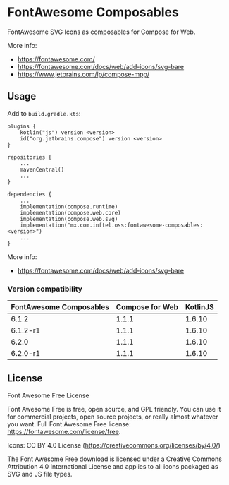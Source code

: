 # FontAwesome Composables

FontAwesome SVG Icons as composables for Compose for Web.

More info:

- https://fontawesome.com/
- https://fontawesome.com/docs/web/add-icons/svg-bare
- https://www.jetbrains.com/lp/compose-mpp/

## Usage

Add to `build.gradle.kts`:

```
plugins {
    kotlin("js") version <version>
    id("org.jetbrains.compose") version <version>
}

repositories {
    ...
    mavenCentral()
    ...
}

dependencies {
    ...
    implementation(compose.runtime)
    implementation(compose.web.core)
    implementation(compose.web.svg)
    implementation("mx.com.inftel.oss:fontawesome-composables:<version>")
    ...
}
```

More info:

- https://fontawesome.com/docs/web/add-icons/svg-bare

### Version compatibility

| FontAwesome Composables | Compose for Web | KotlinJS |
|-------------------------|-----------------|----------|
| 6.1.2                   | 1.1.1           | 1.6.10   |
| 6.1.2-r1                | 1.1.1           | 1.6.10   |
| 6.2.0                   | 1.1.1           | 1.6.10   |
| 6.2.0-r1                | 1.1.1           | 1.6.10   |
## License

Font Awesome Free License

Font Awesome Free is free, open source, and GPL friendly. You can use it for
commercial projects, open source projects, or really almost whatever you want.
Full Font Awesome Free license: https://fontawesome.com/license/free.

Icons: CC BY 4.0 License (https://creativecommons.org/licenses/by/4.0/)

The Font Awesome Free download is licensed under a Creative Commons
Attribution 4.0 International License and applies to all icons packaged
as SVG and JS file types.
